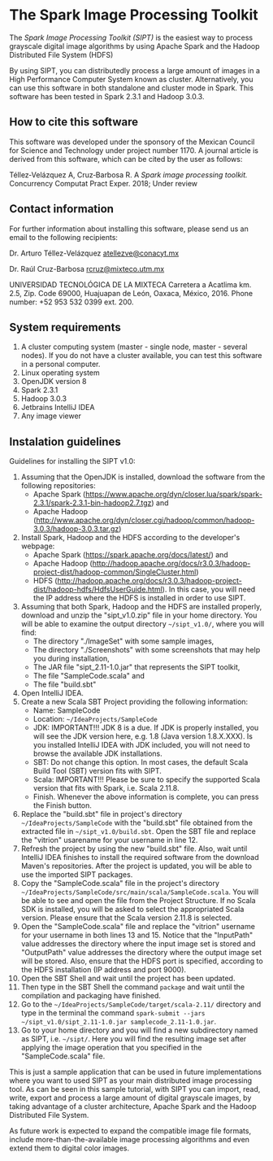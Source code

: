 # The Spark Image Processing Toolkit
The *Spark Image Processing Toolkit (SIPT)* is the easiest way to process grayscale digital image algorithms by using Apache Spark and the Hadoop Distributed File System (HDFS)

By using SIPT, you can distributedly process a large amount of images in a High Performance Computer System known as cluster. Alternatively, you can use this software in both standalone and cluster mode in Spark. This software has been tested in Spark 2.3.1 and Hadoop 3.0.3.

## How to cite this software

This software was developed under the sponsory of the Mexican Council for Science and Technology under project number 1170.
A journal article is derived from this software, which can be cited by the user as follows:

Téllez‐Velázquez A, Cruz‐Barbosa R. A *Spark image processing toolkit.* Concurrency Computat Pract Exper. 2018; Under review

## Contact information

For further information about installing this software, please send us an email to the following recipients:

Dr. Arturo Téllez-Velázquez
atellezve@conacyt.mx

Dr. Raúl Cruz-Barbosa
rcruz@mixteco.utm.mx

UNIVERSIDAD TECNOLÓGICA DE LA MIXTECA
Carretera a Acatlima km. 2.5, Zip. Code 69000,
Huajuapan de León, Oaxaca, México, 2016.
Phone number: +52 953 532 0399 ext. 200.

## System requirements
1.  A cluster computing system (master - single node, master - several nodes). If you do not have a cluster available, you can test this software in a personal computer.
2.  Linux operating system
3.  OpenJDK version 8
4.  Spark 2.3.1
5.  Hadoop 3.0.3
6.  Jetbrains IntelliJ IDEA
7.  Any image viewer

## Instalation guidelines

Guidelines for installing the SIPT v1.0:

1.  Assuming that the OpenJDK is installed, download the software from the following repositories:
      - Apache Spark (https://www.apache.org/dyn/closer.lua/spark/spark-2.3.1/spark-2.3.1-bin-hadoop2.7.tgz) and
      - Apache Hadoop (http://www.apache.org/dyn/closer.cgi/hadoop/common/hadoop-3.0.3/hadoop-3.0.3.tar.gz)
2.  Install Spark, Hadoop and the HDFS according to the developer's webpage: 
      - Apache Spark (https://spark.apache.org/docs/latest/) and
      - Apache Hadoop (http://hadoop.apache.org/docs/r3.0.3/hadoop-project-dist/hadoop-common/SingleCluster.html)
      - HDFS (http://hadoop.apache.org/docs/r3.0.3/hadoop-project-dist/hadoop-hdfs/HdfsUserGuide.html). In this case, you will need the IP address where the HDFS is installed in order to use SIPT.
3.  Assuming that both Spark, Hadoop and the HDFS are installed properly, download and unzip the "sipt_v1.0.zip" file in your home directory. You will be able to examine the output directory `~/sipt_v1.0/`, where you will find:
      - The directory "./ImageSet" with some sample images, 
      - The directory "./Screenshots" with some screenshots that may help you during installation, 
      - The JAR file "sipt_2.11-1.0.jar" that represents the SIPT toolkit,
      - The file "SampleCode.scala" and
      - The file "build.sbt"
4.  Open IntelliJ IDEA.
5.  Create a new Scala SBT Project providing the following information:
      - Name: SampleCode
      - Location: `~/IdeaProjects/SampleCode`
      - JDK: IMPORTANT!!! JDK 8 is a due. If JDK is properly installed, you will see the JDK version here, e.g. 1.8 (Java version 1.8.X.XXX). Is you installed IntelliJ IDEA with JDK included, you will not need to browse the available JDK installations.
      - SBT: Do not change this option. In most cases, the default Scala Build Tool (SBT) version fits with SIPT.
      - Scala: IMPORTANT!!! Please be sure to specify the supported Scala version that fits with Spark, i.e. Scala 2.11.8.
      - Finish. Whenever the above information is complete, you can press the Finish button.
6.  Replace the "build.sbt" file in project's directory `~/IdeaProjects/SampleCode` with the "build.sbt" file obtained from the extracted file in `~/sipt_v1.0/build.sbt`. Open the SBT file and replace the "vitrion" usarename for your username in line 12.
7.  Refresh the project by using the new "build.sbt" file. Also, wait until IntelliJ IDEA finishes to install the required software from the download Maven's repositories. After the project is updated, you will be able to use the imported SIPT packages. 
8.  Copy the "SampleCode.scala" file in the project's directory `~/IdeaProjects/SampleCode/src/main/scala/SampleCode.scala`. You will be able to see and open the file from the Project Structure. If no Scala SDK is installed, you will be asked to select the appropriated Scala version. Please ensure that the Scala version 2.11.8 is selected.
9.  Open the "SampleCode.scala" file and replace the "vitrion" username for your username in both lines 13 and 15. Notice that the "InputPath" value addresses the directory where the input image set is stored and "OutputPath" value addresses the directory where the output image set will be stored. Also, ensure that the HDFS port is specified, according to the HDFS installation (IP address and port 9000).
12.  Open the SBT Shell and wait until the project has been updated.
13.  Then type in the SBT Shell the command `package` and wait until the compilation and packaging have finished.
14.  Go to the `~/IdeaProjects/SampleCode/target/scala-2.11/` directory and type in the terminal the command `spark-submit --jars ~/sipt_v1.0/sipt_2.11-1.0.jar samplecode_2.11-1.0.jar`.
15.  Go to your home directory and you will find a new subdirectory named as SIPT, i.e. `~/sipt/`. Here you will find the resulting image set after applying the image operation that you specified in the "SampleCode.scala" file.

This is just a sample application that can be used in future implementations where you want to used SIPT as your main distributed image processing tool. As can be seen in this sample tutorial, with SIPT you can import, read, write, export and process a large amount of digital grayscale images, by taking advantage of a cluster architecture, Apache Spark and the Hadoop Distributed File System.

As future work is expected to expand the compatible image file formats, include more-than-the-available image processing algorithms and even extend them to digital color images.
